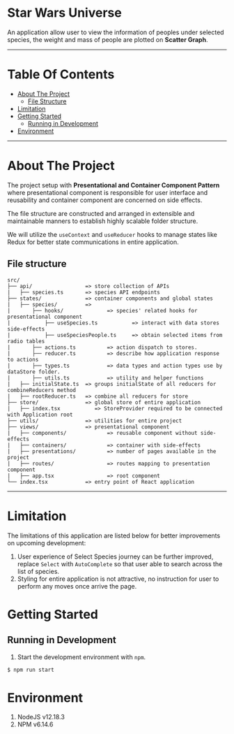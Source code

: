 # Star Wars Universe
An application allow user to view the information of peoples under selected species, the weight and mass of people are plotted on **Scatter Graph**.

***

Table Of Contents 
=================

  * [About The Project](#about-the-project)
    * [File Structure](#file-structure)
  * [Limitation](#limitation)
  * [Getting Started](#getting-started)
    * [Running in Development](#running-in-development)
  * [Environment](#environment)


***

About The Project
=================
The project setup with **Presentational and Container Component Pattern** where presentational component
is responsible for user interface and reusability and container component are concerned on side effects.

The file structure are constructed and arranged in extensible and maintainable manners to establish highly scalable folder structure.

We will utilize the ```useContext``` and ```useReducer``` hooks to manage states like Redux for better state 
communications in entire application. 

File structure
-----------------

```
src/
├── api/                 => store collection of APIs
|   ├── species.ts       => species API endpoints
├── states/              => container components and global states
|   ├── species/         => 
|       ├── hooks/              => species' related hooks for presentational component
|           ├── useSpecies.ts           => interact with data stores side-effects
|           ├── useSpeciesPeople.ts     => obtain selected items from radio tables
|       ├── actions.ts          => action dispatch to stores.
|       ├── reducer.ts          => describe how application response to actions
|       ├── types.ts            => data types and action types use by dataStore folder.
|       ├── utils.ts            => utility and helper functions
|   ├── initialState.ts  => groups initialState of all reducers for combineReducers method
|   ├── rootReducer.ts   => combine all reducers for store 
├── store/               => global store of entire application
|   ├── index.tsx           => StoreProvider required to be connected with Application root
├── utils/               => utilities for entire project 
├── views/               => presentational component 
|   ├── components/             => reusable component without side-effects
|   ├── containers/             => container with side-effects
|   ├── presentations/          => number of pages available in the project
|   ├── routes/                 => routes mapping to presentation component
|   ├── app.tsx                 => root component
└── index.tsx            => entry point of React application

```

*** 

Limitation
==========
The limitations of this application are listed below for better improvements on upcoming development:

1. User experience of Select Species journey can be further improved, replace `Select` with `AutoComplete` so that user able to search across the list of species.
2. Styling for entire application is not attractive, no instruction for user to perform any moves once arrive the page.

Getting Started
===============

Running in Development
----------------------
1. Start the development environment with `npm`.
```bash
$ npm run start
```


Environment
===========
1. NodeJS v12.18.3 
2. NPM v6.14.6








